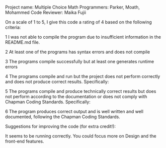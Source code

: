 Project name: Multiple Choice Math
Programmers: Parker, Moath, Mohammed
Code Reviewer: Maika Fujii

On a scale of 1 to 5, I give this code a rating of 4 based on the following criteria:

1  I was not able to compile the program due to insufficient information in the README.md file.

2  At least one of the programs has syntax errors and does not compile

3  The programs compile successfully but at least one generates runtime errors

4  The programs compile and run but the project does not perform correctly and does not produce correct results.
Specifically:

5  The programs compile and produce technically correct results but does not perform according to the documentation or does not comply with Chapman Coding Standards.
Specifically:

6  The program produces correct output and is well written and well documented, following the Chapman Coding Standards.

Suggestions for improving the code (for extra credit!):

It seems to be running correctly. You could focus more on Design and the front-end features.
